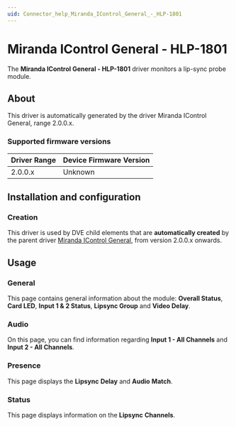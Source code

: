 ```yaml
---
uid: Connector_help_Miranda_IControl_General_-_HLP-1801
---
```


# Miranda IControl General - HLP-1801

The **Miranda IControl General - HLP-1801** driver monitors a lip-sync probe module.

## About

This driver is automatically generated by the driver Miranda IControl General, range 2.0.0.x.

### Supported firmware versions

| **Driver Range** | **Device Firmware Version** |
|------------------|-----------------------------|
| 2.0.0.x          | Unknown                     |

## Installation and configuration

### Creation

This driver is used by DVE child elements that are **automatically created** by the parent driver [Miranda IControl General](xref:Connector_help_Miranda_IControl_General), from version 2.0.0.x onwards.

## Usage

### General

This page contains general information about the module: **Overall Status**, **Card LED**, **Input 1 & 2 Status**, **Lipsync Group** and **Video Delay**.

### Audio

On this page, you can find information regarding **Input 1 - All Channels** and **Input 2 - All Channels**.

### Presence

This page displays the **Lipsync** **Delay** and **Audio** **Match**.

### Status

This page displays information on the **Lipsync** **Channels**.
